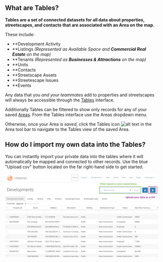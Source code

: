 ## What are Tables?
**Tables are a set of connected datasets for all data about properties, streetscapes, and contacts that are associated with an Area on the map.** 

These include:
- **Development Activity
- **Listings *(Represented as Available Space and **Commercial Real Estate** on the map)*
- **Tenants *(Represented as **Businesses & Attractions** on the map)*
- **Units
- **Contacts
- **Streetscape Assets
- **Streetescape Issues
- **Events

Any data that you *and your teammates* add to properties and streetscapes will always be accessible through the [Tables](https://www.citiesense.com/tables) interface. 

Additionally Tables can be filtered to show only records for any of your saved [Areas](https://www.citiesense.com/docs/pages/02-Getting%20Started.md). From the Tables interface use the Areas dropdown menu. 

Otherwise, once your Area is *saved*, click the Tables icon 
![alt text](https://farm5.staticflickr.com/4416/36903352205_0bf19a1da0_s.jpg "Tables icon") in the Area tool bar to navigate to the Tables view of the saved Area. 

## How do I import my own data into the Tables?
You can instantly import your private data into the tables where it will automatically be mapped and connected to other records. Use the blue "Upload csv" button located on the far right-hand side to get started. 

<img src="https://github.com/citiesense/docs/blob/master/images/tables_instructions.png?raw=true" width="650" />



